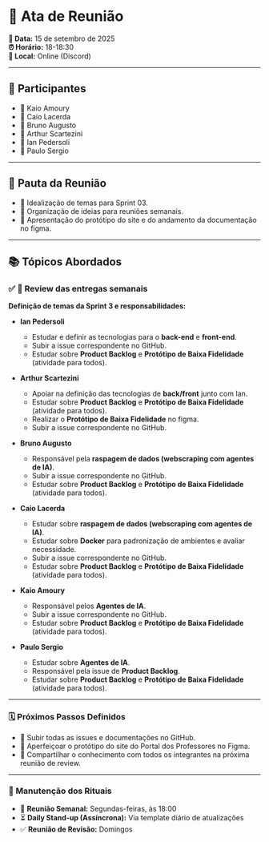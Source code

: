 # 📑 Ata de Reunião  

**📅 Data:** 15 de setembro de 2025  
**⏰ Horário:** 18-18:30  
**📍 Local:** Online (Discord)

---

## 👥 Participantes  
- 👤 Kaio Amoury  
- 👤 Caio Lacerda  
- 👤 Bruno Augusto  
- 👤 Arthur Scartezini  
- 👤 Ian Pedersoli  
- 👤 Paulo Sergio  

---

## 📝 Pauta da Reunião  
- 🎯 Idealização de temas para Sprint 03.
- 🎯 Organização de ideias para reuniões semanais.  
- 🎯 Apresentação do protótipo do site e do andamento da documentação no figma.

---

## 📚 Tópicos Abordados  

### ✅ 🔎 Review das entregas semanais  

**Definição de temas da Sprint 3 e responsabilidades:**  

- **Ian Pedersoli**  
  - Estudar e definir as tecnologias para o **back-end** e **front-end**.  
  - Subir a issue correspondente no GitHub.  
  - Estudar sobre **Product Backlog** e **Protótipo de Baixa Fidelidade** (atividade para todos).  

- **Arthur Scartezini**  
  - Apoiar na definição das tecnologias de **back/front** junto com Ian.  
  - Estudar sobre **Product Backlog** e **Protótipo de Baixa Fidelidade** (atividade para todos).  
  - Realizar o **Protótipo de Baixa Fidelidade** no figma.
  - Subir a issue correspondente no GitHub.

- **Bruno Augusto**  
  - Responsável pela **raspagem de dados (webscraping com agentes de IA)**.  
  - Subir a issue correspondente no GitHub.  
  - Estudar sobre **Product Backlog** e **Protótipo de Baixa Fidelidade** (atividade para todos).  

- **Caio Lacerda**  
  - Estudar sobre **raspagem de dados (webscraping com agentes de IA)**.  
  - Estudar sobre **Docker** para padronização de ambientes e avaliar necessidade.  
  - Subir a issue correspondente no GitHub. 
  - Estudar sobre **Product Backlog** e **Protótipo de Baixa Fidelidade** (atividade para todos).  
 

- **Kaio Amoury**  
  - Responsável pelos **Agentes de IA**.  
  - Subir a issue correspondente no GitHub.  
  - Estudar sobre **Product Backlog** e **Protótipo de Baixa Fidelidade** (atividade para todos).  

- **Paulo Sergio**  
  - Estudar sobre **Agentes de IA**.  
  - Responsável pela issue de **Product Backlog**.  
  - Estudar sobre **Product Backlog** e **Protótipo de Baixa Fidelidade** (atividade para todos).  


---

### 🗓️ Próximos Passos Definidos  
- 🚀 Subir todas as issues e documentações no GitHub.  
- 🚀 Aperfeiçoar o protótipo do site do Portal dos Professores no Figma.  
- 🚀 Compartilhar o conhecimento com todos os integrantes na próxima reunião de review.  

---

### 🔹 Manutenção dos Rituais  
- 📅 **Reunião Semanal:** Segundas-feiras, às 18:00  
- ⏳ **Daily Stand-up (Assíncrona):** Via template diário de atualizações  
- ✅ **Reunião de Revisão:** Domingos  
